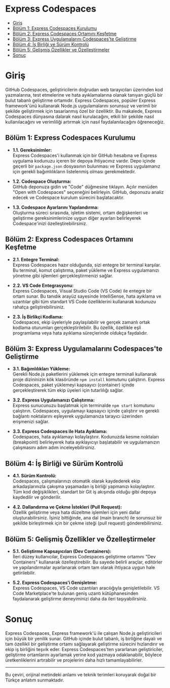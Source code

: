 # Express Codespaces

- [Giriş](#giriş)  
- [Bölüm 1: Express Codespaces Kurulumu](#bölüm-1-express-codespaces-kurulumu)  
- [Bölüm 2: Express Codespaces Ortamını Keşfetme](#bölüm-2-express-codespaces-ortamını-keşfetme)  
- [Bölüm 3: Express Uygulamalarını Codespaces'te Geliştirme](#bölüm-3-express-uygulamalarını-codespaces'te-geliştirme)  
- [Bölüm 4: İş Birliği ve Sürüm Kontrolü](#bölüm-4-iş-birliği-ve-sürüm-kontrolü)  
- [Bölüm 5: Gelişmiş Özellikler ve Özelleştirmeler](#bölüm-5-gelişmiş-özellikler-ve-özelleştirmeler)  
- [Sonuç](#sonuç)  

# Giriş  

GitHub Codespaces, geliştiricilerin doğrudan web tarayıcıları üzerinden kod yazmalarına, test etmelerine ve hata ayıklamalarına olanak tanıyan güçlü bir bulut tabanlı geliştirme ortamıdır. Express Codespaces, popüler Express framework'ünü kullanarak Node.js uygulamalarını sorunsuz ve verimli bir şekilde geliştirmek için tasarlanmış özel bir özelliktir. Bu makalede, Express Codespaces dünyasına dalarak nasıl kurulacağını, etkili bir şekilde nasıl kullanılacağını ve verimliliği artırmak için nasıl faydalanılacağını öğreneceğiz.  

## Bölüm 1: Express Codespaces Kurulumu  

- **1.1. Gereksinimler:**  
Express Codespaces'i kullanmak için bir GitHub hesabına ve Express uygulama kodunuzu içeren bir depoya ihtiyacınız vardır. Depo içinde geçerli bir `package.json` dosyasının bulunması ve Express uygulamanız için gerekli bağımlılıkların listelenmiş olması gerekmektedir.  

- **1.2. Codespace Oluşturma:**  
GitHub deponuza gidin ve "Code" düğmesine tıklayın. Açılır menüden "Open with Codespaces" seçeneğini belirleyin. GitHub, deponuzu analiz edecek ve Codespace kurulum sürecini başlatacaktır.  

- **1.3. Codespace Ayarlarını Yapılandırma:**  
Oluşturma süreci sırasında, işletim sistemi, ortam değişkenleri ve geliştirme gereksinimlerinize uygun diğer ayarları belirleyerek Codespace'inizi özelleştirebilirsiniz.  

## Bölüm 2: Express Codespaces Ortamını Keşfetme  

- **2.1. Entegre Terminal:**  
Express Codespaces hazır olduğunda, sizi entegre bir terminal karşılar. Bu terminal, komut çalıştırma, paket yükleme ve Express uygulamanızı yönetme gibi işlemleri gerçekleştirmenizi sağlar.  

- **2.2. VS Code Entegrasyonu:**  
Express Codespaces, Visual Studio Code (VS Code) ile entegre bir ortam sunar. Bu tanıdık arayüz sayesinde IntelliSense, hata ayıklama ve uzantılar gibi tüm standart VS Code özelliklerini kullanarak kodunuzu rahatça geliştirebilirsiniz.  

- **2.3. İş Birlikçi Kodlama:**  
Codespaces, ekip üyeleriyle paylaşılabilir ve gerçek zamanlı ortak kodlama oturumları gerçekleştirilebilir. Bu özellik, özellikle eşli programlama veya hata ayıklama süreçlerinde oldukça faydalıdır.  

## Bölüm 3: Express Uygulamalarını Codespaces'te Geliştirme  

- **3.1. Bağımlılıkları Yükleme:**  
Gerekli Node.js paketlerini yüklemek için entegre terminali kullanarak proje dizininizin kök klasöründe `npm install` komutunu çalıştırın. Express Codespaces, paket yüklemeyi kapsayıcı (container) içinde gerçekleştirerek tüm ekip üyeleri için tutarlılığı sağlar.  

- **3.2. Express Uygulamanızı Çalıştırma:**  
Express sunucunuzu başlatmak için terminalde `npm start` komutunu çalıştırın. Codespaces, uygulamayı kapsayıcı içinde çalıştırır ve gerekli bağlantı noktalarını eşleyerek uygulamanıza tarayıcı üzerinden erişmenizi sağlar.  

- **3.3. Express Codespaces ile Hata Ayıklama:**  
Codespaces, hata ayıklamayı kolaylaştırır. Kodunuzda kesme noktaları (breakpoint) belirleyerek hata ayıklayıcıyı başlatabilir ve uygulamanızın çalışmasını adım adım inceleyebilirsiniz.  

## Bölüm 4: İş Birliği ve Sürüm Kontrolü  

- **4.1. Sürüm Kontrolü:**  
Codespaces, çalışmalarınızı otomatik olarak kaydederek ekip arkadaşlarınızla çakışma yaşamadan iş birliği yapmanızı kolaylaştırır. Tüm kod değişiklikleri, standart bir Git iş akışında olduğu gibi depoya kaydedilir ve gönderilir.  

- **4.2. Dallandırma ve Çekme İstekleri (Pull Request):**  
Özellik geliştirme veya hata düzeltme işlemleri için yeni dallar oluşturabilirsiniz. İşiniz bittiğinde, ana dal (main branch) ile sorunsuz bir şekilde birleştirmek için bir çekme isteği (pull request) gönderebilirsiniz.  

## Bölüm 5: Gelişmiş Özellikler ve Özelleştirmeler  

- **5.1. Geliştirme Kapsayıcıları (Dev Containers):**  
İleri düzey kullanıcılar, Express Codespaces geliştirme ortamını "Dev Containers" kullanarak özelleştirebilir. Bu sayede belirli araçlar, editörler ve yapılandırmalar ayarlanarak ortam tam olarak ihtiyaca uygun hale getirilebilir.  

- **5.2. Express Codespaces’i Genişletme:**  
Express Codespaces, VS Code uzantıları aracılığıyla genişletilebilir. VS Code Marketplace'te bulunan geniş uzantı kütüphanesinden faydalanarak geliştirme deneyiminizi daha da ileri taşıyabilirsiniz.  

# Sonuç  

Express Codespaces, Express framework'ü ile çalışan Node.js geliştiricileri için büyük bir yenilik sunar. GitHub içinde bulut tabanlı, iş birliğine dayalı ve tam özellikli bir geliştirme ortamı sağlayarak geliştirme sürecini hızlandırır ve ekip iş birliğini teşvik eder. Express Codespaces'ten yararlanan geliştiriciler, geliştirme ortamlarını ayarlamak yerine kod yazmaya odaklanabilir, böylece üretkenliklerini artırabilir ve projelerini daha hızlı tamamlayabilirler.  

---

Bu çeviri, orijinal metindeki anlamı ve teknik terimleri koruyarak doğal bir Türkçe anlatım sunmaktadır.
